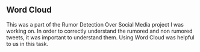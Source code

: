 ## Word Cloud

This was a part of the Rumor Detection Over Social Media project I was working on. In order to correctly understand the rumored and non rumored tweets, it was important to understand them. Using Word Cloud was helpful to us in this task.
